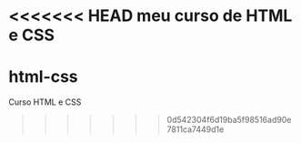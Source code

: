 <<<<<<< HEAD
meu curso de HTML e CSS
=======
# html-css
Curso HTML e CSS
>>>>>>> 0d542304f6d19ba5f98516ad90e7811ca7449d1e
